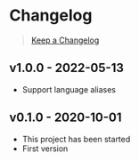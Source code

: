 # Changelog

> [Keep a Changelog](https://keepachangelog.com/)

## v1.0.0 - 2022-05-13

- Support language aliases

## v0.1.0 - 2020-10-01

- This project has been started
- First version
